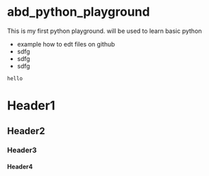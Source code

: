 # abd_python_playground
This is my first python playground. will be used to learn basic python

- example how to edt files on github
- sdfg
- sdfg
- sdfg


``` hello ```


# Header1
## Header2
### Header3
#### Header4



